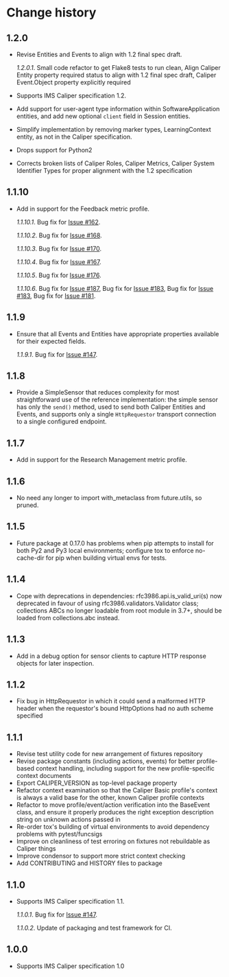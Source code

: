 # Change history

## 1.2.0

- Revise Entities and Events to align with 1.2 final spec draft.

  *1.2.0.1*. Small code refactor to get Flake8 tests to run clean,
             Align Caliper Entity property required status to align with 1.2 final spec draft,
             Caliper Event.Object property explicitly required


- Supports IMS Caliper specification 1.2.

- Add support for user-agent type information within SoftwareApplication entities, and add new
  optional `client` field in Session entities.

- Simplify implementation by removing marker types, LearningContext entity, as not in the Caliper
  specification.

- Drops support for Python2

- Corrects broken lists of Caliper Roles, Caliper Metrics, Caliper System Identifier Types for
  proper alignment with the 1.2 specification



## 1.1.10

- Add in support for the Feedback metric profile.

  *1.1.10.1*. Bug fix for [Issue #162](https://github.com/IMSGlobal/caliper-python/issues/162).

  *1.1.10.2*. Bug fix for [Issue #168](https://github.com/IMSGlobal/caliper-python/issues/168).

  *1.1.10.3*. Bug fix for [Issue #170](https://github.com/IMSGlobal/caliper-python/issues/170).

  *1.1.10.4*. Bug fix for [Issue #167](https://github.com/IMSGlobal/caliper-python/issues/167).

  *1.1.10.5*. Bug fix for [Issue #176](https://github.com/IMSGlobal/caliper-python/issues/176).

  *1.1.10.6*. Bug fix for [Issue #187](https://github.com/IMSGlobal/caliper-python/issues/187),
              Bug fix for [Issue #183](https://github.com/IMSGlobal/caliper-python/issues/185),
              Bug fix for [Issue #183](https://github.com/IMSGlobal/caliper-python/issues/183),
              Bug fix for [Issue #181](https://github.com/IMSGlobal/caliper-python/issues/181).


## 1.1.9

- Ensure that all Events and Entities have appropriate properties available for
  their expected fields.

  *1.1.9.1*. Bug fix for [Issue #147](https://github.com/IMSGlobal/caliper-python/issues/147).


## 1.1.8

- Provide a SimpleSensor that reduces complexity for most straightforward use
  of the reference implementation: the simple sensor has only the `send()`
  method, used to send both Caliper Entities and Events, and supports only a
  single `HttpRequestor` transport connection to a single configured endpoint.


## 1.1.7

- Add in support for the Research Management metric profile.


## 1.1.6

- No need any longer to import with_metaclass from future.utils, so pruned.


## 1.1.5

- Future package at 0.17.0 has problems when pip attempts to install for both
  Py2 and Py3 local environments; configure tox to enforce no-cache-dir for pip
  when building virtual envs for tests.


## 1.1.4

- Cope with deprecations in dependencies: rfc3986.api.is_valid_uri(s) now
  deprecated in favour of using rfc3986.validators.Validator class; collections
  ABCs no longer loadable from root module in 3.7+, should be loaded from
  collections.abc instead.


## 1.1.3

- Add in a debug option for sensor clients to capture HTTP response objects for
  later inspection.


## 1.1.2

- Fix bug in HttpRequestor in which it could send a malformed HTTP header when
  the requestor's bound HttpOptions had no auth scheme specified


## 1.1.1

- Revise test utility code for new arrangement of fixtures repository
- Revise package constants (including actions, events) for better profile-based
  context handling, including support for the new profile-specific context
  documents
- Export CALIPER_VERSION as top-level package property
- Refactor context examination so that the Caliper Basic profile's context is
  always a valid base for the other, known Caliper profile contexts
- Refactor to move profile/event/action verification into the BaseEvent class,
  and ensure it properly produces the right exception description string on
  unknown actions passed in
- Re-order tox's building of virtual environments to avoid dependency problems
  with pytest/funcsigs
- Improve on cleanliness of test erroring on fixtures not rebuildable as
  Caliper things
- Improve condensor to support more strict context checking
- Add CONTRIBUTING and HISTORY files to package


## 1.1.0

- Supports IMS Caliper specification 1.1.

  *1.1.0.1*. Bug fix for [Issue #147](https://github.com/IMSGlobal/caliper-python/issues/147>).

  *1.1.0.2*. Update of packaging and test framework for CI.


## 1.0.0

- Supports IMS Caliper specification 1.0
